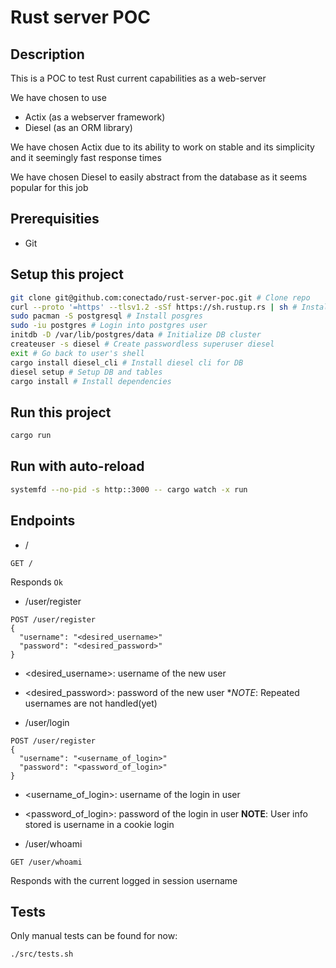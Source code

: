# Rust server POC

## Description

This is a POC to test Rust current capabilities as a web-server

We have chosen to use
* Actix (as a webserver framework)
* Diesel (as an ORM library)

We have chosen Actix due to its ability to work on stable and its simplicity and it seemingly fast response times

We have chosen Diesel to easily abstract from the database as it seems popular for this job

## Prerequisities
* Git

## Setup this project
```bash
git clone git@github.com:conectado/rust-server-poc.git # Clone repo
curl --proto '=https' --tlsv1.2 -sSf https://sh.rustup.rs | sh # Install rustup
sudo pacman -S postgresql # Install posgres
sudo -iu postgres # Login into postgres user
initdb -D /var/lib/postgres/data # Initialize DB cluster
createuser -s diesel # Create passwordless superuser diesel
exit # Go back to user's shell
cargo install diesel_cli # Install diesel cli for DB
diesel setup # Setup DB and tables
cargo install # Install dependencies
```

## Run this project

```bash
cargo run
```

## Run with auto-reload

```bash
systemfd --no-pid -s http::3000 -- cargo watch -x run
```

## Endpoints

* /
```
GET /
```

Responds `Ok`

* /user/register
```
POST /user/register
{
  "username": "<desired_username>"
  "password": "<desired_password>"
}
```

  * <desired_username>: username of the new user
  * <desired_password>: password of the new user
**NOTE*: Repeated usernames are not handled(yet)

* /user/login
```
POST /user/register
{
  "username": "<username_of_login>"
  "password": "<password_of_login>"
}
```

  * <username_of_login>: username of the login in user
  * <password_of_login>: password of the login in user
**NOTE**: User info stored is username in a cookie login

* /user/whoami
```
GET /user/whoami
```

Responds with the current logged in session username

## Tests

Only manual tests can be found for now:
```bash
./src/tests.sh
```
